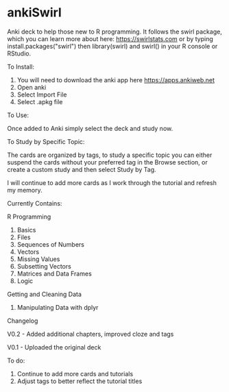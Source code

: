 # ankiSwirl
Anki deck to help those new to R programming.  It follows the swirl package, which you can learn more about here: https://swirlstats.com or by typing install.packages("swirl") then library(swirl) and swirl() in your R console or RStudio.


To Install:
1. You will need to download the anki app here https://apps.ankiweb.net
2. Open anki
3. Select Import File
4. Select .apkg file

To Use:

Once added to Anki simply select the deck and study now.

To Study by Specific Topic:

The cards are organized by tags, to study a specific topic you can either suspend the cards without your preferred tag in the Browse section, or create a custom study and then select Study by Tag.

I will continue to add more cards as I work through the tutorial and refresh my memory.

Currently Contains:

R Programming
  1. Basics
  2. Files
  3. Sequences of Numbers
  4. Vectors
  5. Missing Values
  6. Subsetting Vectors
  7. Matrices and Data Frames
  8. Logic
  
Getting and Cleaning Data
  1. Manipulating Data with dplyr
  

Changelog

V0.2 - Added additional chapters, improved cloze and tags

V0.1 - Uploaded the original deck


To do:
1. Continue to add more cards and tutorials
2. Adjust tags to better reflect the tutorial titles
